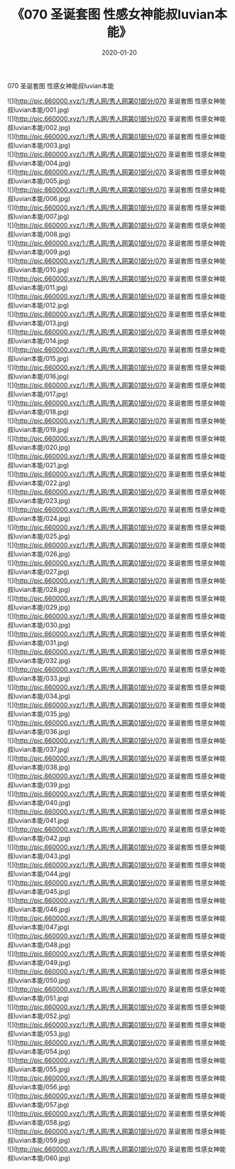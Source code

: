 ﻿---
layout: post
title:  《070 圣诞套图 性感女神能叔luvian本能》
date:   2020-01-20
img: http://pic.660000.xyz/1:/秀人网/秀人网第01部分/070 圣诞套图 性感女神能叔luvian本能/000.jpg
categories: [美女, 清纯, 唯美]
---

070 圣诞套图 性感女神能叔luvian本能

  ![](http://pic.660000.xyz/1:/秀人网/秀人网第01部分/070 圣诞套图 性感女神能叔luvian本能/001.jpg) <br> ![](http://pic.660000.xyz/1:/秀人网/秀人网第01部分/070 圣诞套图 性感女神能叔luvian本能/002.jpg) <br> ![](http://pic.660000.xyz/1:/秀人网/秀人网第01部分/070 圣诞套图 性感女神能叔luvian本能/003.jpg) <br> ![](http://pic.660000.xyz/1:/秀人网/秀人网第01部分/070 圣诞套图 性感女神能叔luvian本能/004.jpg) <br> ![](http://pic.660000.xyz/1:/秀人网/秀人网第01部分/070 圣诞套图 性感女神能叔luvian本能/005.jpg) <br> ![](http://pic.660000.xyz/1:/秀人网/秀人网第01部分/070 圣诞套图 性感女神能叔luvian本能/006.jpg) <br> ![](http://pic.660000.xyz/1:/秀人网/秀人网第01部分/070 圣诞套图 性感女神能叔luvian本能/007.jpg) <br> ![](http://pic.660000.xyz/1:/秀人网/秀人网第01部分/070 圣诞套图 性感女神能叔luvian本能/008.jpg) <br> ![](http://pic.660000.xyz/1:/秀人网/秀人网第01部分/070 圣诞套图 性感女神能叔luvian本能/009.jpg) <br> ![](http://pic.660000.xyz/1:/秀人网/秀人网第01部分/070 圣诞套图 性感女神能叔luvian本能/010.jpg) <br> ![](http://pic.660000.xyz/1:/秀人网/秀人网第01部分/070 圣诞套图 性感女神能叔luvian本能/011.jpg) <br> ![](http://pic.660000.xyz/1:/秀人网/秀人网第01部分/070 圣诞套图 性感女神能叔luvian本能/012.jpg) <br> ![](http://pic.660000.xyz/1:/秀人网/秀人网第01部分/070 圣诞套图 性感女神能叔luvian本能/013.jpg) <br> ![](http://pic.660000.xyz/1:/秀人网/秀人网第01部分/070 圣诞套图 性感女神能叔luvian本能/014.jpg) <br> ![](http://pic.660000.xyz/1:/秀人网/秀人网第01部分/070 圣诞套图 性感女神能叔luvian本能/015.jpg) <br> ![](http://pic.660000.xyz/1:/秀人网/秀人网第01部分/070 圣诞套图 性感女神能叔luvian本能/016.jpg) <br> ![](http://pic.660000.xyz/1:/秀人网/秀人网第01部分/070 圣诞套图 性感女神能叔luvian本能/017.jpg) <br> ![](http://pic.660000.xyz/1:/秀人网/秀人网第01部分/070 圣诞套图 性感女神能叔luvian本能/018.jpg) <br> ![](http://pic.660000.xyz/1:/秀人网/秀人网第01部分/070 圣诞套图 性感女神能叔luvian本能/019.jpg) <br> ![](http://pic.660000.xyz/1:/秀人网/秀人网第01部分/070 圣诞套图 性感女神能叔luvian本能/020.jpg) <br> ![](http://pic.660000.xyz/1:/秀人网/秀人网第01部分/070 圣诞套图 性感女神能叔luvian本能/021.jpg) <br> ![](http://pic.660000.xyz/1:/秀人网/秀人网第01部分/070 圣诞套图 性感女神能叔luvian本能/022.jpg) <br> ![](http://pic.660000.xyz/1:/秀人网/秀人网第01部分/070 圣诞套图 性感女神能叔luvian本能/023.jpg) <br> ![](http://pic.660000.xyz/1:/秀人网/秀人网第01部分/070 圣诞套图 性感女神能叔luvian本能/024.jpg) <br> ![](http://pic.660000.xyz/1:/秀人网/秀人网第01部分/070 圣诞套图 性感女神能叔luvian本能/025.jpg) <br> ![](http://pic.660000.xyz/1:/秀人网/秀人网第01部分/070 圣诞套图 性感女神能叔luvian本能/026.jpg) <br> ![](http://pic.660000.xyz/1:/秀人网/秀人网第01部分/070 圣诞套图 性感女神能叔luvian本能/027.jpg) <br> ![](http://pic.660000.xyz/1:/秀人网/秀人网第01部分/070 圣诞套图 性感女神能叔luvian本能/028.jpg) <br> ![](http://pic.660000.xyz/1:/秀人网/秀人网第01部分/070 圣诞套图 性感女神能叔luvian本能/029.jpg) <br> ![](http://pic.660000.xyz/1:/秀人网/秀人网第01部分/070 圣诞套图 性感女神能叔luvian本能/030.jpg) <br> ![](http://pic.660000.xyz/1:/秀人网/秀人网第01部分/070 圣诞套图 性感女神能叔luvian本能/031.jpg) <br> ![](http://pic.660000.xyz/1:/秀人网/秀人网第01部分/070 圣诞套图 性感女神能叔luvian本能/032.jpg) <br> ![](http://pic.660000.xyz/1:/秀人网/秀人网第01部分/070 圣诞套图 性感女神能叔luvian本能/033.jpg) <br> ![](http://pic.660000.xyz/1:/秀人网/秀人网第01部分/070 圣诞套图 性感女神能叔luvian本能/034.jpg) <br> ![](http://pic.660000.xyz/1:/秀人网/秀人网第01部分/070 圣诞套图 性感女神能叔luvian本能/035.jpg) <br> ![](http://pic.660000.xyz/1:/秀人网/秀人网第01部分/070 圣诞套图 性感女神能叔luvian本能/036.jpg) <br> ![](http://pic.660000.xyz/1:/秀人网/秀人网第01部分/070 圣诞套图 性感女神能叔luvian本能/037.jpg) <br> ![](http://pic.660000.xyz/1:/秀人网/秀人网第01部分/070 圣诞套图 性感女神能叔luvian本能/038.jpg) <br> ![](http://pic.660000.xyz/1:/秀人网/秀人网第01部分/070 圣诞套图 性感女神能叔luvian本能/039.jpg) <br> ![](http://pic.660000.xyz/1:/秀人网/秀人网第01部分/070 圣诞套图 性感女神能叔luvian本能/040.jpg) <br> ![](http://pic.660000.xyz/1:/秀人网/秀人网第01部分/070 圣诞套图 性感女神能叔luvian本能/041.jpg) <br> ![](http://pic.660000.xyz/1:/秀人网/秀人网第01部分/070 圣诞套图 性感女神能叔luvian本能/042.jpg) <br> ![](http://pic.660000.xyz/1:/秀人网/秀人网第01部分/070 圣诞套图 性感女神能叔luvian本能/043.jpg) <br> ![](http://pic.660000.xyz/1:/秀人网/秀人网第01部分/070 圣诞套图 性感女神能叔luvian本能/044.jpg) <br> ![](http://pic.660000.xyz/1:/秀人网/秀人网第01部分/070 圣诞套图 性感女神能叔luvian本能/045.jpg) <br> ![](http://pic.660000.xyz/1:/秀人网/秀人网第01部分/070 圣诞套图 性感女神能叔luvian本能/046.jpg) <br> ![](http://pic.660000.xyz/1:/秀人网/秀人网第01部分/070 圣诞套图 性感女神能叔luvian本能/047.jpg) <br> ![](http://pic.660000.xyz/1:/秀人网/秀人网第01部分/070 圣诞套图 性感女神能叔luvian本能/048.jpg) <br> ![](http://pic.660000.xyz/1:/秀人网/秀人网第01部分/070 圣诞套图 性感女神能叔luvian本能/049.jpg) <br> ![](http://pic.660000.xyz/1:/秀人网/秀人网第01部分/070 圣诞套图 性感女神能叔luvian本能/050.jpg) <br> ![](http://pic.660000.xyz/1:/秀人网/秀人网第01部分/070 圣诞套图 性感女神能叔luvian本能/051.jpg) <br> ![](http://pic.660000.xyz/1:/秀人网/秀人网第01部分/070 圣诞套图 性感女神能叔luvian本能/052.jpg) <br> ![](http://pic.660000.xyz/1:/秀人网/秀人网第01部分/070 圣诞套图 性感女神能叔luvian本能/053.jpg) <br> ![](http://pic.660000.xyz/1:/秀人网/秀人网第01部分/070 圣诞套图 性感女神能叔luvian本能/054.jpg) <br> ![](http://pic.660000.xyz/1:/秀人网/秀人网第01部分/070 圣诞套图 性感女神能叔luvian本能/055.jpg) <br> ![](http://pic.660000.xyz/1:/秀人网/秀人网第01部分/070 圣诞套图 性感女神能叔luvian本能/056.jpg) <br> ![](http://pic.660000.xyz/1:/秀人网/秀人网第01部分/070 圣诞套图 性感女神能叔luvian本能/057.jpg) <br> ![](http://pic.660000.xyz/1:/秀人网/秀人网第01部分/070 圣诞套图 性感女神能叔luvian本能/058.jpg) <br> ![](http://pic.660000.xyz/1:/秀人网/秀人网第01部分/070 圣诞套图 性感女神能叔luvian本能/059.jpg) <br> ![](http://pic.660000.xyz/1:/秀人网/秀人网第01部分/070 圣诞套图 性感女神能叔luvian本能/060.jpg) <br>